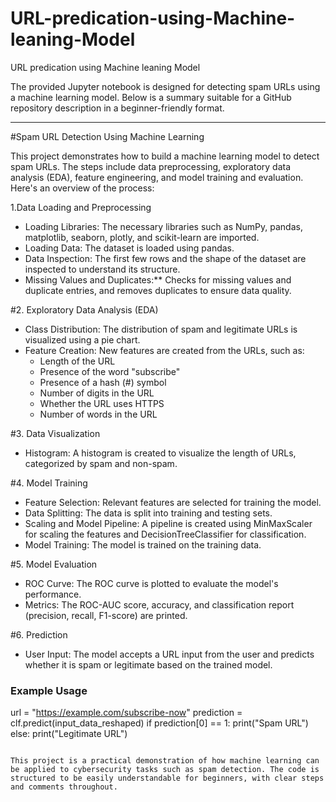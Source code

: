 # URL-predication-using-Machine-leaning-Model
URL predication using Machine leaning Model

The provided Jupyter notebook is designed for detecting spam URLs using a machine learning model. Below is a summary suitable for a GitHub repository description in a beginner-friendly format.

---

#Spam URL Detection Using Machine Learning

This project demonstrates how to build a machine learning model to detect spam URLs. The steps include data preprocessing, exploratory data analysis (EDA), feature engineering, and model training and evaluation. Here's an overview of the process:

 1.Data Loading and Preprocessing
- Loading Libraries: The necessary libraries such as NumPy, pandas, matplotlib, seaborn, plotly, and scikit-learn are imported.
- Loading Data: The dataset is loaded using pandas.
- Data Inspection: The first few rows and the shape of the dataset are inspected to understand its structure.
- Missing Values and Duplicates:** Checks for missing values and duplicate entries, and removes duplicates to ensure data quality.

#2. Exploratory Data Analysis (EDA)
- Class Distribution: The distribution of spam and legitimate URLs is visualized using a pie chart.
- Feature Creation: New features are created from the URLs, such as:
  - Length of the URL
  - Presence of the word "subscribe"
  - Presence of a hash (#) symbol
  - Number of digits in the URL
  - Whether the URL uses HTTPS
  - Number of words in the URL

#3. Data Visualization
- Histogram: A histogram is created to visualize the length of URLs, categorized by spam and non-spam.

#4. Model Training
- Feature Selection: Relevant features are selected for training the model.
- Data Splitting: The data is split into training and testing sets.
- Scaling and Model Pipeline: A pipeline is created using MinMaxScaler for scaling the features and DecisionTreeClassifier for classification.
- Model Training: The model is trained on the training data.

#5. Model Evaluation
- ROC Curve: The ROC curve is plotted to evaluate the model's performance.
- Metrics: The ROC-AUC score, accuracy, and classification report (precision, recall, F1-score) are printed.

#6. Prediction
- User Input: The model accepts a URL input from the user and predicts whether it is spam or legitimate based on the trained model.

### Example Usage
url = "https://example.com/subscribe-now"
prediction = clf.predict(input_data_reshaped)
if prediction[0] == 1:
    print("Spam URL")
else:
    print("Legitimate URL")
```

This project is a practical demonstration of how machine learning can be applied to cybersecurity tasks such as spam detection. The code is structured to be easily understandable for beginners, with clear steps and comments throughout.

